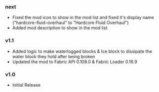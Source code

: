 ### next
+ Fixed the mod icon to show in the mod list and fixed it's display name ("hardcore-fluid-overhaul" to "Hardcore Fluid Overhaul")
+ Added mod description to show in the mod list

### v1.1
+ Added logic to make waterlogged blocks & Ice block to dissipate the water block they hold after being broken
+ Updated the mod to Fabric API 0.108.0 & Fabric Loader 0.16.9

### v1.0
+ Initial Release